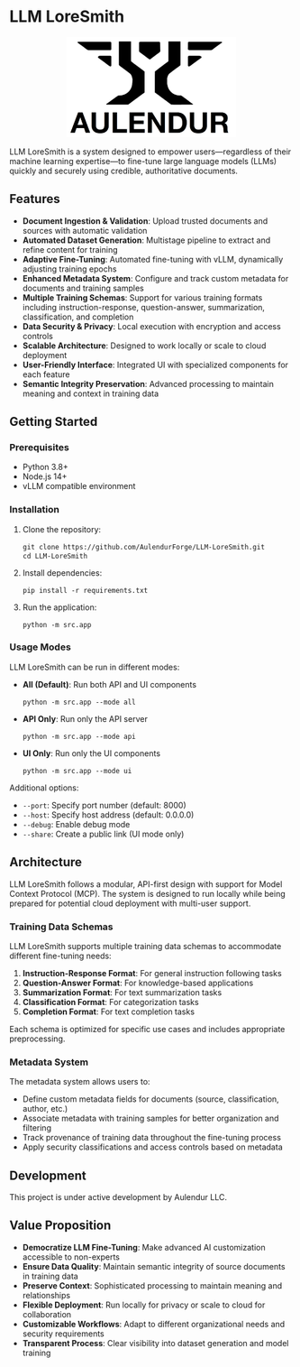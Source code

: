 # LLM LoreSmith

<p align="center">
  <img src="src/assets/Aulendur Block Logo and Name.png" alt="Aulendur Logo" width="300">
</p>

LLM LoreSmith is a system designed to empower users—regardless of their machine learning expertise—to fine-tune large language models (LLMs) quickly and securely using credible, authoritative documents.

## Features

- **Document Ingestion & Validation**: Upload trusted documents and sources with automatic validation
- **Automated Dataset Generation**: Multistage pipeline to extract and refine content for training
- **Adaptive Fine-Tuning**: Automated fine-tuning with vLLM, dynamically adjusting training epochs
- **Enhanced Metadata System**: Configure and track custom metadata for documents and training samples
- **Multiple Training Schemas**: Support for various training formats including instruction-response, question-answer, summarization, classification, and completion
- **Data Security & Privacy**: Local execution with encryption and access controls
- **Scalable Architecture**: Designed to work locally or scale to cloud deployment
- **User-Friendly Interface**: Integrated UI with specialized components for each feature
- **Semantic Integrity Preservation**: Advanced processing to maintain meaning and context in training data

## Getting Started

### Prerequisites

- Python 3.8+
- Node.js 14+
- vLLM compatible environment

### Installation

1. Clone the repository:
   ```
   git clone https://github.com/AulendurForge/LLM-LoreSmith.git
   cd LLM-LoreSmith
   ```

2. Install dependencies:
   ```
   pip install -r requirements.txt
   ```

3. Run the application:
   ```
   python -m src.app
   ```

### Usage Modes

LLM LoreSmith can be run in different modes:

- **All (Default)**: Run both API and UI components
  ```
  python -m src.app --mode all
  ```

- **API Only**: Run only the API server
  ```
  python -m src.app --mode api
  ```

- **UI Only**: Run only the UI components
  ```
  python -m src.app --mode ui
  ```

Additional options:
- `--port`: Specify port number (default: 8000)
- `--host`: Specify host address (default: 0.0.0.0)
- `--debug`: Enable debug mode
- `--share`: Create a public link (UI mode only)

## Architecture

LLM LoreSmith follows a modular, API-first design with support for Model Context Protocol (MCP). The system is designed to run locally while being prepared for potential cloud deployment with multi-user support.

### Training Data Schemas

LLM LoreSmith supports multiple training data schemas to accommodate different fine-tuning needs:

1. **Instruction-Response Format**: For general instruction following tasks
2. **Question-Answer Format**: For knowledge-based applications
3. **Summarization Format**: For text summarization tasks
4. **Classification Format**: For categorization tasks
5. **Completion Format**: For text completion tasks

Each schema is optimized for specific use cases and includes appropriate preprocessing.

### Metadata System

The metadata system allows users to:
- Define custom metadata fields for documents (source, classification, author, etc.)
- Associate metadata with training samples for better organization and filtering
- Track provenance of training data throughout the fine-tuning process
- Apply security classifications and access controls based on metadata

## Development

This project is under active development by Aulendur LLC.

## Value Proposition

- **Democratize LLM Fine-Tuning**: Make advanced AI customization accessible to non-experts
- **Ensure Data Quality**: Maintain semantic integrity of source documents in training data
- **Preserve Context**: Sophisticated processing to maintain meaning and relationships
- **Flexible Deployment**: Run locally for privacy or scale to cloud for collaboration
- **Customizable Workflows**: Adapt to different organizational needs and security requirements
- **Transparent Process**: Clear visibility into dataset generation and model training
